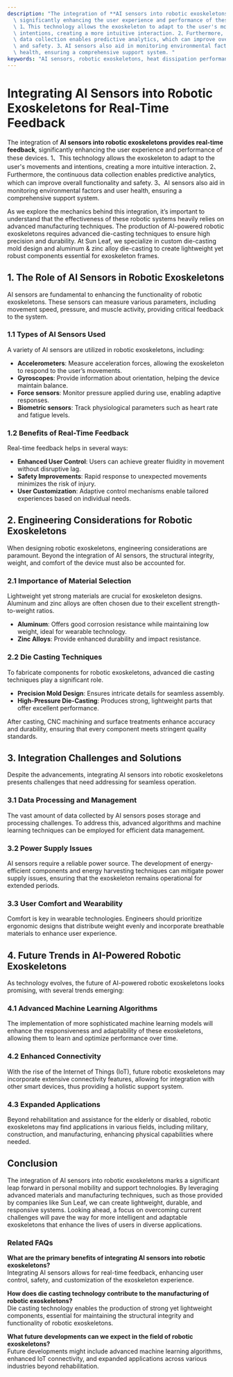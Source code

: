 ```yaml
---
description: "The integration of **AI sensors into robotic exoskeletons provides real-time feedback**,\
  \ significantly enhancing the user experience and performance of these devices.\
  \ 1、This technology allows the exoskeleton to adapt to the user's movements and\
  \ intentions, creating a more intuitive interaction. 2、Furthermore, the continuous\
  \ data collection enables predictive analytics, which can improve overall functionality\
  \ and safety. 3、AI sensors also aid in monitoring environmental factors and user\
  \ health, ensuring a comprehensive support system. "
keywords: "AI sensors, robotic exoskeletons, heat dissipation performance, die casting process"
---
```

# Integrating AI Sensors into Robotic Exoskeletons for Real-Time Feedback

The integration of **AI sensors into robotic exoskeletons provides real-time feedback**, significantly enhancing the user experience and performance of these devices. 1、This technology allows the exoskeleton to adapt to the user's movements and intentions, creating a more intuitive interaction. 2、Furthermore, the continuous data collection enables predictive analytics, which can improve overall functionality and safety. 3、AI sensors also aid in monitoring environmental factors and user health, ensuring a comprehensive support system. 

As we explore the mechanics behind this integration, it’s important to understand that the effectiveness of these robotic systems heavily relies on advanced manufacturing techniques. The production of AI-powered robotic exoskeletons requires advanced die-casting techniques to ensure high precision and durability. At Sun Leaf, we specialize in custom die-casting mold design and aluminum & zinc alloy die-casting to create lightweight yet robust components essential for exoskeleton frames.

## **1. The Role of AI Sensors in Robotic Exoskeletons**

AI sensors are fundamental to enhancing the functionality of robotic exoskeletons. These sensors can measure various parameters, including movement speed, pressure, and muscle activity, providing critical feedback to the system. 

### **1.1 Types of AI Sensors Used**

A variety of AI sensors are utilized in robotic exoskeletons, including:

- **Accelerometers**: Measure acceleration forces, allowing the exoskeleton to respond to the user’s movements.
- **Gyroscopes**: Provide information about orientation, helping the device maintain balance.
- **Force sensors**: Monitor pressure applied during use, enabling adaptive responses.
- **Biometric sensors**: Track physiological parameters such as heart rate and fatigue levels.

### **1.2 Benefits of Real-Time Feedback**

Real-time feedback helps in several ways:

- **Enhanced User Control**: Users can achieve greater fluidity in movement without disruptive lag.
- **Safety Improvements**: Rapid response to unexpected movements minimizes the risk of injury.
- **User Customization**: Adaptive control mechanisms enable tailored experiences based on individual needs.

## **2. Engineering Considerations for Robotic Exoskeletons**

When designing robotic exoskeletons, engineering considerations are paramount. Beyond the integration of AI sensors, the structural integrity, weight, and comfort of the device must also be accounted for.

### **2.1 Importance of Material Selection**

Lightweight yet strong materials are crucial for exoskeleton designs. Aluminum and zinc alloys are often chosen due to their excellent strength-to-weight ratios. 

- **Aluminum**: Offers good corrosion resistance while maintaining low weight, ideal for wearable technology. 
- **Zinc Alloys**: Provide enhanced durability and impact resistance.

### **2.2 Die Casting Techniques**

To fabricate components for robotic exoskeletons, advanced die casting techniques play a significant role. 

- **Precision Mold Design**: Ensures intricate details for seamless assembly.
- **High-Pressure Die-Casting**: Produces strong, lightweight parts that offer excellent performance.

After casting, CNC machining and surface treatments enhance accuracy and durability, ensuring that every component meets stringent quality standards.

## **3. Integration Challenges and Solutions**

Despite the advancements, integrating AI sensors into robotic exoskeletons presents challenges that need addressing for seamless operation.

### **3.1 Data Processing and Management**

The vast amount of data collected by AI sensors poses storage and processing challenges. To address this, advanced algorithms and machine learning techniques can be employed for efficient data management.

### **3.2 Power Supply Issues**

AI sensors require a reliable power source. The development of energy-efficient components and energy harvesting techniques can mitigate power supply issues, ensuring that the exoskeleton remains operational for extended periods.

### **3.3 User Comfort and Wearability**

Comfort is key in wearable technologies. Engineers should prioritize ergonomic designs that distribute weight evenly and incorporate breathable materials to enhance user experience.

## **4. Future Trends in AI-Powered Robotic Exoskeletons**

As technology evolves, the future of AI-powered robotic exoskeletons looks promising, with several trends emerging:

### **4.1 Advanced Machine Learning Algorithms**

The implementation of more sophisticated machine learning models will enhance the responsiveness and adaptability of these exoskeletons, allowing them to learn and optimize performance over time.

### **4.2 Enhanced Connectivity**

With the rise of the Internet of Things (IoT), future robotic exoskeletons may incorporate extensive connectivity features, allowing for integration with other smart devices, thus providing a holistic support system.

### **4.3 Expanded Applications**

Beyond rehabilitation and assistance for the elderly or disabled, robotic exoskeletons may find applications in various fields, including military, construction, and manufacturing, enhancing physical capabilities where needed.

## **Conclusion**

The integration of AI sensors into robotic exoskeletons marks a significant leap forward in personal mobility and support technologies. By leveraging advanced materials and manufacturing techniques, such as those provided by companies like Sun Leaf, we can create lightweight, durable, and responsive systems. Looking ahead, a focus on overcoming current challenges will pave the way for more intelligent and adaptable exoskeletons that enhance the lives of users in diverse applications.

### Related FAQs

**What are the primary benefits of integrating AI sensors into robotic exoskeletons?**  
Integrating AI sensors allows for real-time feedback, enhancing user control, safety, and customization of the exoskeleton experience. 

**How does die casting technology contribute to the manufacturing of robotic exoskeletons?**  
Die casting technology enables the production of strong yet lightweight components, essential for maintaining the structural integrity and functionality of robotic exoskeletons.

**What future developments can we expect in the field of robotic exoskeletons?**  
Future developments might include advanced machine learning algorithms, enhanced IoT connectivity, and expanded applications across various industries beyond rehabilitation.
